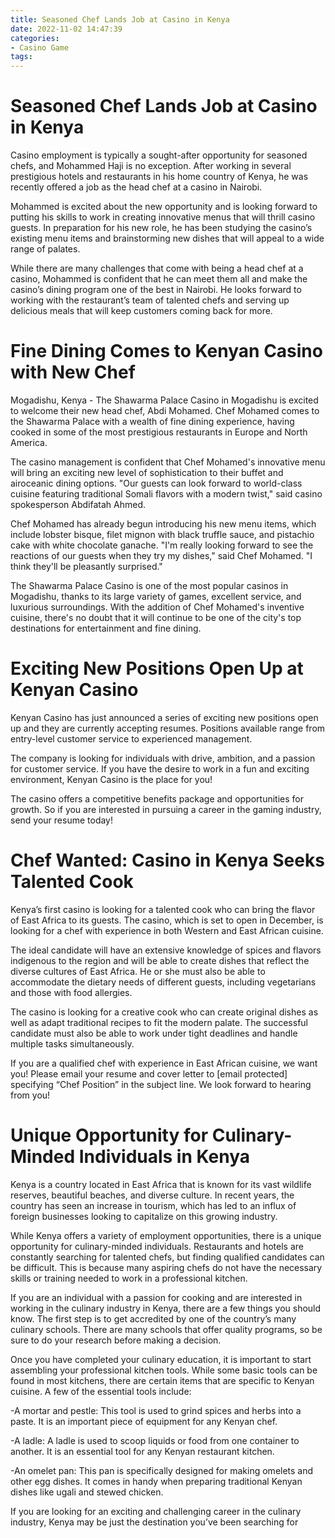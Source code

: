 ```yaml
---
title: Seasoned Chef Lands Job at Casino in Kenya 
date: 2022-11-02 14:47:39
categories:
- Casino Game
tags:
---
```



#  Seasoned Chef Lands Job at Casino in Kenya 

Casino employment is typically a sought-after opportunity for seasoned chefs, and Mohammed Haji is no exception. After working in several prestigious hotels and restaurants in his home country of Kenya, he was recently offered a job as the head chef at a casino in Nairobi.

Mohammed is excited about the new opportunity and is looking forward to putting his skills to work in creating innovative menus that will thrill casino guests. In preparation for his new role, he has been studying the casino’s existing menu items and brainstorming new dishes that will appeal to a wide range of palates.

While there are many challenges that come with being a head chef at a casino, Mohammed is confident that he can meet them all and make the casino’s dining program one of the best in Nairobi. He looks forward to working with the restaurant’s team of talented chefs and serving up delicious meals that will keep customers coming back for more.

#  Fine Dining Comes to Kenyan Casino with New Chef 

Mogadishu, Kenya - The Shawarma Palace Casino in Mogadishu is excited to welcome their new head chef, Abdi Mohamed. Chef Mohamed comes to the Shawarma Palace with a wealth of fine dining experience, having cooked in some of the most prestigious restaurants in Europe and North America.

The casino management is confident that Chef Mohamed's innovative menu will bring an exciting new level of sophistication to their buffet and airoceanic dining options. "Our guests can look forward to world-class cuisine featuring traditional Somali flavors with a modern twist," said casino spokesperson Abdifatah Ahmed.

Chef Mohamed has already begun introducing his new menu items, which include lobster bisque, filet mignon with black truffle sauce, and pistachio cake with white chocolate ganache. "I'm really looking forward to see the reactions of our guests when they try my dishes," said Chef Mohamed. "I think they'll be pleasantly surprised."

The Shawarma Palace Casino is one of the most popular casinos in Mogadishu, thanks to its large variety of games, excellent service, and luxurious surroundings. With the addition of Chef Mohamed's inventive cuisine, there's no doubt that it will continue to be one of the city's top destinations for entertainment and fine dining.

#  Exciting New Positions Open Up at Kenyan Casino 

Kenyan Casino has just announced a series of exciting new positions open up and they are currently accepting resumes. Positions available range from entry-level customer service to experienced management. 

The company is looking for individuals with drive, ambition, and a passion for customer service. If you have the desire to work in a fun and exciting environment, Kenyan Casino is the place for you! 

The casino offers a competitive benefits package and opportunities for growth. So if you are interested in pursuing a career in the gaming industry, send your resume today!

#  Chef Wanted: Casino in Kenya Seeks Talented Cook 

Kenya’s first casino is looking for a talented cook who can bring the flavor of East Africa to its guests. The casino, which is set to open in December, is looking for a chef with experience in both Western and East African cuisine.

The ideal candidate will have an extensive knowledge of spices and flavors indigenous to the region and will be able to create dishes that reflect the diverse cultures of East Africa. He or she must also be able to accommodate the dietary needs of different guests, including vegetarians and those with food allergies.

The casino is looking for a creative cook who can create original dishes as well as adapt traditional recipes to fit the modern palate. The successful candidate must also be able to work under tight deadlines and handle multiple tasks simultaneously.

If you are a qualified chef with experience in East African cuisine, we want you! Please email your resume and cover letter to [email protected] specifying “Chef Position” in the subject line. We look forward to hearing from you!

#  Unique Opportunity for Culinary-Minded Individuals in Kenya

Kenya is a country located in East Africa that is known for its vast wildlife reserves, beautiful beaches, and diverse culture. In recent years, the country has seen an increase in tourism, which has led to an influx of foreign businesses looking to capitalize on this growing industry.

While Kenya offers a variety of employment opportunities, there is a unique opportunity for culinary-minded individuals. Restaurants and hotels are constantly searching for talented chefs, but finding qualified candidates can be difficult. This is because many aspiring chefs do not have the necessary skills or training needed to work in a professional kitchen.

If you are an individual with a passion for cooking and are interested in working in the culinary industry in Kenya, there are a few things you should know. The first step is to get accredited by one of the country’s many culinary schools. There are many schools that offer quality programs, so be sure to do your research before making a decision.

Once you have completed your culinary education, it is important to start assembling your professional kitchen tools. While some basic tools can be found in most kitchens, there are certain items that are specific to Kenyan cuisine. A few of the essential tools include:

-A mortar and pestle: This tool is used to grind spices and herbs into a paste. It is an important piece of equipment for any Kenyan chef.

-A ladle: A ladle is used to scoop liquids or food from one container to another. It is an essential tool for any Kenyan restaurant kitchen.

-An omelet pan: This pan is specifically designed for making omelets and other egg dishes. It comes in handy when preparing traditional Kenyan dishes like ugali and stewed chicken.

If you are looking for an exciting and challenging career in the culinary industry, Kenya may be just the destination you’ve been searching for